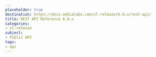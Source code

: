 ```yaml
---
placeholder: true
destination: https://docs.xebialabs.com/xl-release/6.0.x/rest-api/
title: REST API Reference 6.0.x
categories:
- xl-release
subject:
- Public API
tags:
- api
---
```

